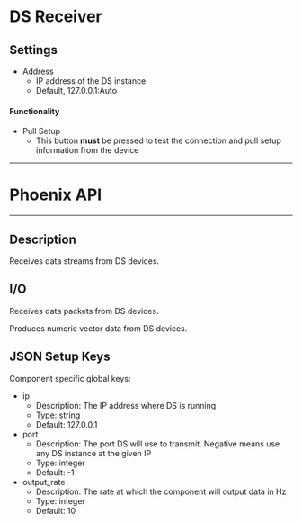 # DS Receiver
## Settings
- Address
  - IP address of the DS instance
  - Default, 127.0.0.1:Auto

#### Functionality
- Pull Setup
  - This button **must** be pressed to test the connection and pull setup information from the device
___
# Phoenix API
___
## Description

Receives data streams from DS devices.

## I/O

Receives data packets from DS devices.

Produces numeric vector data from DS devices.

## JSON Setup Keys

Component specific global keys:
- ip
  - Description: The IP address where DS is running
  - Type: string
  - Default: 127.0.0.1
- port
  - Description: The port DS will use to transmit. Negative means use any DS instance at the given IP
  - Type: integer
  - Default: -1
- output_rate
  - Description: The rate at which the component will output data in Hz
  - Type: integer
  - Default: 10

